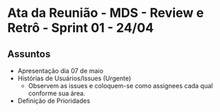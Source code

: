 # Ata da Reunião - MDS - Review e Retrô - Sprint 01 - 24/04

## Assuntos

- Apresentação dia 07 de maio
- Histórias de Usuários/Issues (Urgente)
    - Observem as issues e coloquem-se como assignees cada qual conforme sua área.
- Definição de Prioridades
